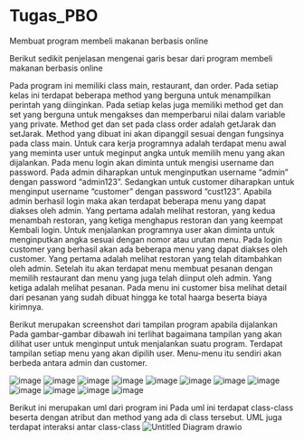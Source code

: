 # Tugas_PBO
Membuat program membeli makanan berbasis online


Berikut sedikit penjelasan mengenai garis besar dari program membeli makanan berbasis online

Pada program ini memiliki class main, restaurant, dan order. Pada setiap kelas ini terdapat beberapa method yang berguna untuk menampilkan perintah yang diinginkan.
Pada setiap kelas juga memiliki method get dan set yang berguna untuk mengakses dan memperbarui nilai dalam variable yang private. 
Method get dan set pada class order adalah getJarak dan setJarak. Method yang dibuat ini akan dipanggil sesuai dengan fungsinya pada class main. 
Untuk cara kerja programnya adalah terdapat menu awal yang meminta user untuk meginput angka untuk memilih menu yang akan dijalankan. 
Pada menu login akan diminta untuk mengisi username dan password. Pada admin diharapkan untuk menginputkan username “admin” dengan password “admin123”. 
Sedangkan untuk customer diharapkan untuk menginput username “customer” dengan password “cust123”. 
Apabila admin berhasil login maka akan terdapat beberapa menu yang dapat diakses oleh admin. 
Yang pertama adalah melihat restoran, yang kedua menambah restoran, yang ketiga menghapus restoran dan yang keempat Kembali login. 
Untuk menjalankan programnya user akan diminta untuk menginputkan angka sesuai dengan nomor atau urutan menu.
Pada login customer yang berhasil akan ada beberapa menu yang dapat diakses oleh customer. 
Yang pertama adalah melihat restoran yang telah ditambahkan oleh admin. 
Setelah itu akan terdapat menu membuat pesanan dengan memilih restaurant dan menu yang juga telah diinput oleh admin. 
Yang ketiga adalah melihat pesanan. Pada menu ini customer bisa melihat detail dari pesanan yang sudah dibuat hingga ke total haarga beserta biaya kirimnya. 


Berikut merupakan screenshot dari tampilan program apabila dijalankan
Pada gambar-gambar dibawah ini terlihat bagaimana tampilan yang akan dilihat user untuk menginput untuk menjalankan suatu program. 
Terdapat tampilan setiap menu yang akan dipilih user. Menu-menu itu sendiri akan berbeda antara admin dan customer. 

![image](https://user-images.githubusercontent.com/114041300/232805173-d3229238-960f-4171-9123-5501d9c9af78.png)
![image](https://user-images.githubusercontent.com/114041300/232805211-31d2a728-631d-4b0d-92ad-b001ce95111e.png)
![image](https://user-images.githubusercontent.com/114041300/232805236-dd6fec3c-b2fe-43a5-a6a3-020f80f3cea1.png)
![image](https://user-images.githubusercontent.com/114041300/232805263-24d4b40c-9417-4e06-9480-b2715750257d.png)
![image](https://user-images.githubusercontent.com/114041300/232805280-2f4576a8-b8b7-45ea-9b2a-296d767eb672.png)
![image](https://user-images.githubusercontent.com/114041300/232805302-5e160e3f-9249-4646-9660-900f4cb2b2f6.png)
![image](https://user-images.githubusercontent.com/114041300/232805336-c950e558-4628-4f6b-b78f-6d52d0c61bd3.png)
![image](https://user-images.githubusercontent.com/114041300/232805382-b0b42fdb-d6ce-41d2-a37b-f5ead52221ea.png)
![image](https://user-images.githubusercontent.com/114041300/232805377-3dafabd6-8d49-4d69-847d-045824f78cf9.png)
![image](https://user-images.githubusercontent.com/114041300/232805400-3b0fc0db-b007-45e1-872e-f11b6fa8b8f4.png)
![image](https://user-images.githubusercontent.com/114041300/232805414-dabf9caf-939b-4dc9-9c12-e909bb1e034d.png)
![image](https://user-images.githubusercontent.com/114041300/232805430-a111e6fc-a15b-46f8-b045-0de75f062437.png)


Berikut ini merupakan uml dari program ini 
Pada uml ini terdapat class-class beserta dengan atribut dan method yang ada di class tersebut. UML juga terdapat interaksi antar class-class
![Untitled Diagram drawio](https://user-images.githubusercontent.com/114041300/232806083-f650589b-77d7-41fe-a222-1e51a609e26d.png)
